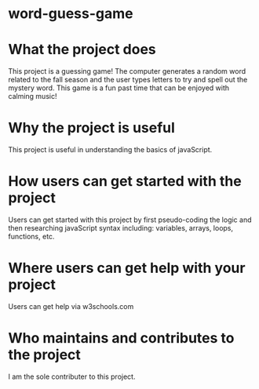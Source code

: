 # word-guess-game

# What the project does
This project is a guessing game! The computer generates a random word related to the fall season and the user types letters to try and spell out the mystery word. This game is a fun past time that can be enjoyed with calming music!

# Why the project is useful
This project is useful in understanding the basics of javaScript.

# How users can get started with the project
Users can get started with this project by first pseudo-coding the logic and then researching javaScript syntax including: variables, arrays, loops, functions, etc.

# Where users can get help with your project
Users can get help via w3schools.com

# Who maintains and contributes to the project
I am the sole contributer to this project. 